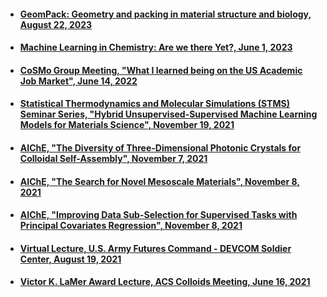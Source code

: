 * #### <a href="{{ site.baseurl }}assets/slides/2023-08-22_Geompack.pdf" target="_blank">GeomPack: Geometry and packing in material structure and biology, August 22, 2023</a>
* #### <a href="{{ site.baseurl }}assets/slides/2023-06-01_MolSSI.pdf" target="_blank">Machine Learning in Chemistry: Are we there Yet?, June 1, 2023</a>
* #### <a href="{{ site.baseurl }}assets/slides/2022-06-14-academic-jobs.pdf" target="_blank">CoSMo Group Meeting, "What I learned being on the US Academic Job Market", June 14, 2022</a>
* #### <a href="{{ site.baseurl }}assets/slides/2021-11-19_STMS.pdf" target="_blank">Statistical Thermodynamics and Molecular Simulations (STMS) Seminar Series, "Hybrid Unsupervised-Supervised Machine Learning Models for Materials Science", November 19, 2021</a>
* #### <a href="{{ site.baseurl }}/assets/slides/2021-11-07_AIChE_35i.pdf" target="_blank">AIChE, "The Diversity of Three-Dimensional Photonic Crystals for Colloidal Self-Assembly", November 7, 2021</a>
* #### <a href="{{ site.baseurl }}/assets/slides/2021-11-08_AIChE_127b.pdf" target="_blank">AIChE, "The Search for Novel Mesoscale Materials", November 8, 2021</a>
* #### <a href="{{ site.baseurl }}/assets/slides/2021-11-08_AIChE_203e.pdf" target="_blank">AIChE, "Improving Data Sub-Selection for Supervised Tasks with Principal Covariates Regression", November 8, 2021</a>
* #### <a href="{{ site.baseurl }}/assets/slides/2021-08-19-USArmy.pdf" target="_blank">Virtual Lecture, U.S. Army Futures Command - DEVCOM Soldier Center, August 19, 2021</a>
* #### <a href="{{ site.baseurl }}/assets/slides/2021-06-16_ACS_Colloids.pdf" target="_blank">Victor K. LaMer Award Lecture, ACS Colloids Meeting, June 16, 2021</a>
